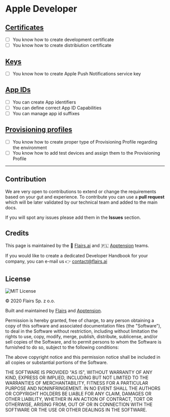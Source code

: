 Apple Developer
===============

[Certificates](/Technical%20Stack/Mobile%20Developer%20(WIP)/Apple%20Developer.md#certificates)
-----------------------------------------------------------------------------------------------

*   [ ] You know how to create development certificate
*   [ ] You know how to create distribiution certificate

[Keys](/Technical%20Stack/Mobile%20Developer%20(WIP)/Apple%20Developer.md#keys)
-------------------------------------------------------------------------------

*   [ ] You know how to create Apple Push Notifications service key

[App IDs](/Technical%20Stack/Mobile%20Developer%20(WIP)/Apple%20Developer.md#app-ids)
-------------------------------------------------------------------------------------

*   [ ] You can create App identifiers
*   [ ] You can define correct App ID Capabilities
*   [ ] You can manage app id suffixes

[Provisioning profiles](/Technical%20Stack/Mobile%20Developer%20(WIP)/Apple%20Developer.md#provisioning-profiles)
-----------------------------------------------------------------------------------------------------------------

*   [ ] You know how to create proper type of Provisioning Profile regarding the environment
*   [ ] You know how to add test devices and assign them to the Provisioning Profile

* * *

Contribution
------------

We are very open to contributions to extend or change the requirements based on your gut and experience. To contribute you can use a **pull request** which will be later validated by our technical team and added to the main docs.

If you will spot any issues please add them in the **Issues** section.

Credits
-------

This page is maintained by the 🔹 [Flairs.ai](http://Flairs.ai) and 🇵🇱 [Apptension](https://apptension.com) teams.

If you would like to create a dedicated Developer Handbook for your company, you can e-mail us 👉 [contact@flairs.ai](mailto:contact@flairs.ai)

License
-------

![MIT License](https://img.shields.io/badge/License-MIT-blue.svg)

© 2020 Flairs Sp. z o.o.

Built and maintained by [Flairs](https://www.flairs.ai) and [Apptension](https://apptension.com).

Permission is hereby granted, free of charge, to any person obtaining a copy of this software and associated documentation files (the "Software"), to deal in the Software without restriction, including without limitation the rights to use, copy, modify, merge, publish, distribute, sublicense, and/or sell copies of the Software, and to permit persons to whom the Software is furnished to do so, subject to the following conditions:

The above copyright notice and this permission notice shall be included in all copies or substantial portions of the Software.

THE SOFTWARE IS PROVIDED "AS IS", WITHOUT WARRANTY OF ANY KIND, EXPRESS OR IMPLIED, INCLUDING BUT NOT LIMITED TO THE WARRANTIES OF MERCHANTABILITY, FITNESS FOR A PARTICULAR PURPOSE AND NONINFRINGEMENT. IN NO EVENT SHALL THE AUTHORS OR COPYRIGHT HOLDERS BE LIABLE FOR ANY CLAIM, DAMAGES OR OTHER LIABILITY, WHETHER IN AN ACTION OF CONTRACT, TORT OR OTHERWISE, ARISING FROM, OUT OF OR IN CONNECTION WITH THE SOFTWARE OR THE USE OR OTHER DEALINGS IN THE SOFTWARE.